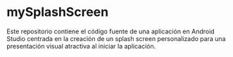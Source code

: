 # mySplashScreen
Este repositorio contiene el código fuente de una aplicación en Android Studio centrada en la creación de un splash screen personalizado para una presentación visual atractiva al iniciar la aplicación.
